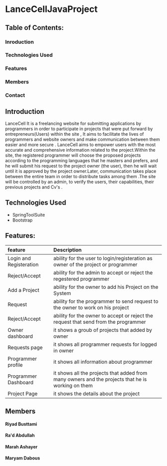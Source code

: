 # LanceCellJavaProject

## Table of Contents:
### Inroduction
### Technologies Used
### Features
### Members
### Contact

## Introduction
LanceCell It is a freelancing website for submitting applications by programmers in order to participate in projects that were put forward by entrepreneurs(Users)
within the site , It aims to facilitate the lives of programmers and website owners and make communication between them easier and more secure .
LanceCell aims to empower users with the most accurate and comprehensive information related to the project.Within the site, the registered programmer will choose the proposed projects according to the programming languages that he masters and prefers, and he will submit his request to the project owner (the user), then he will wait until it is approved by the project owner.Later, communication takes place between the entire team in order to distribute tasks among them .The site will be controlled by an admin, to verify the users, their capabilities, their previous projects and Cv's .


## Technologies Used
* SpringToolSuite
* Bootstrap 

## Features:
| feature | Description |
| :--- | :--- |
| Login and Registeration | ability for the user to login/registeration as owner of the project or programmer |
| Reject/Accept | ability for the admin to accept or reject the regestered programmer |
| Add a Project | ability for the owner to add his Project on the System |
| Request | ability for the programmer to send request to the owner to work on his project |
| Reject/Accept | ability for the owner to accept or reject the request that send from the programmer |
| Owner dashboard | it shows a groub of projects that added by owner |
| Requests page | it shows all programmer requests for logged in owner |
| Programmer profile | it shows all information about programmer |
| Programmer Dashboard | it shows all the projects that added from many owners and the projects that he is working on them |
| Project Page | it shows the details about the project |

## Members
#### Riyad Busttami
#### Ra'd Abdullah
#### Marah Ashayer
#### Maryam Dabous
